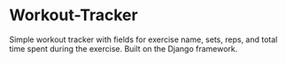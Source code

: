 # Workout-Tracker
Simple workout tracker with fields for exercise name, sets, reps, and total time spent during the exercise. Built on the Django framework.

